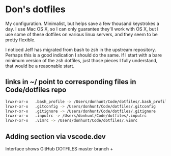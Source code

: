 # Don's dotfiles

My configuration. Minimalist, but helps save a few thousand keystrokes a day. I use Mac OS X, so I can only guarantee they'll work with OS X, but I use some of these dotfiles on various linux servers, and they seem to be pretty flexible.

I noticed Jeff has migrated from bash to zsh in the upstream repository. Perhaps this is a good indication I should do the same. If I start with a bare minimum version of the zsh dotfiles, just those pieces I fully understand, that would be a reasonable start.

## links in ~/ point to corresponding files in Code/dotfiles repo

```bash
lrwxr-xr-x   .bash_profile -> /Users/donhunt/Code/dotfiles/.bash_profile
lrwxr-xr-x   .gitconfig -> /Users/donhunt/Code/dotfiles/.gitconfig
lrwxr-xr-x   .gitignore -> /Users/donhunt/Code/dotfiles/.gitignore
lrwxr-xr-x   .inputrc -> /Users/donhunt/Code/dotfiles/.inputrc
lrwxr-xr-x   .vimrc -> /Users/donhunt/Code/dotfiles/.vimrc
```

## Adding section via vscode.dev

Interface shows GitHub DOTFILES master branch
+
